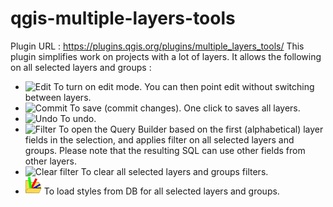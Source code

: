 # qgis-multiple-layers-tools
Plugin URL : https://plugins.qgis.org/plugins/multiple_layers_tools/
This plugin simplifies work on projects with a lot of layers. It allows the following on all selected layers and groups :

* ![Edit](multiple_layers_edit.png) To turn on edit mode. You can then point edit without switching between layers.
* ![Commit](multiple_layers_commit.png) To save (commit changes). One click to saves all layers.
* ![Undo](multiple_layers_undo.png) To undo.
* ![Filter](multiple_layers_filter.png) To open the Query Builder based on the first (alphabetical) layer fields in the selection, and applies filter on all selected layers and groups. Please note that the resulting SQL can use other fields from other layers.
* ![Clear filter](multiple_layers_clearfilter.png) To clear all selected layers and groups filters.
* ![Load styles](multiple_layers_loadstyles.png) To load styles from DB for all selected layers and groups.

